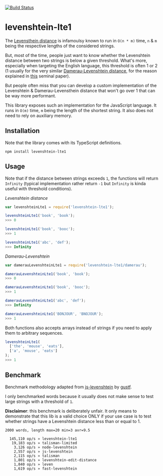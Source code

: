 [![Build Status](https://travis-ci.org/Yomguithereal/levenshtein-lte1.svg)](https://travis-ci.org/Yomguithereal/levenshtein-lte1)

# levenshtein-lte1

The [Levensthein distance](https://en.wikipedia.org/wiki/Levenshtein_distance) is infamoulsy known to run in `O(n * m)` time, `n` & `m` being the respective lengths of the considered strings.

But, most of the time, people just want to know whether the Levenshtein distance between two strings is below a given threshold. What's more, especially when targeting the English language, this threshold is often 1 or 2 (1 usually for the very similar [Damerau-Levenshtein distance](https://en.wikipedia.org/wiki/Damerau%E2%80%93Levenshtein_distance), for the reason explained in [this](https://dl.acm.org/citation.cfm?doid=363958.363994) seminal paper).

But people often miss that you can develop a custom implementation of the Levenshtein & Damerau-Levensthein distance that won't go over 1 that can be way more performant.

This library exposes such an implementation for the JavaScript language. It runs in `O(m)` time, `m` being the length of the shortest string. It also does not need to rely on auxiliary memory.

## Installation

Note that the library comes with its TypeScript definitions.

```
npm install levenshtein-lte1
```

## Usage

Note that if the distance between strings exceeds `1`, the functions will return `Infinity` (typical implementation rather return `-1` but `Infinity` is kinda useful with threshold conditions).

*Levenshtein distance*

```js
var levenshteinLte1 = require('levenshtein-lte1');

levenshteinLte1('book', 'book');
>>> 0

levenshteinLte1('book', 'booc');
>>> 1

levenshteinLte1('abc', 'def');
>>> Infinity
```

*Damerau-Levenshtein*

```js
var damerauLevenshteinLte1 = require('levenshtein-lte1/damerau');

damerauLevenshteinLte1('book', 'book');
>>> 0

damerauLevenshteinLte1('book', 'booc');
>>> 1

damerauLevenshteinLte1('abc', 'def');
>>> Infinity

damerauLevenshteinLte1('BONJOUR', 'BNOJOUR');
>>> 1
```

Both functions also accepts arrays instead of strings if you need to apply them to arbitrary sequences.

```js
levenshteinLte1(
  ['the', 'mouse', 'eats'],
  ['a', 'mouse', 'eats']
);
>>> 1
```

## Benchmark

Benchmark methodology adapted from [js-levenshtein](https://github.com/gustf/js-levenshtein) by [gustf](https://github.com/gustf).

I only benchmarked words because it usually does not make sense to test large strings with a threshold of `1`.

**Disclaimer**: this benchmark is deliberately unfair. It only means to demonstrate that this lib is a valid choice ONLY if your use case is to test whether strings have a Levenshtein distance less than or equal to 1.

```
2000 words, length max=20 min=3 avr=9.5

  145,110 op/s » levenshtein-lte1
   19,183 op/s » talisman-limited
    3,126 op/s » node-levenshtein
    2,557 op/s » js-levenshtein
    2,115 op/s » talisman
    1,801 op/s » levenshtein-edit-distance
    1,840 op/s » leven
    1,619 op/s » fast-levenshtein
```
